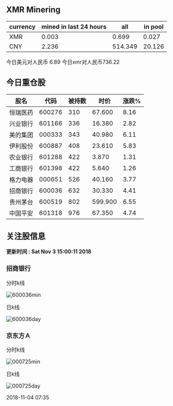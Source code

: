 ## XMR Minering

|currency|mined in last 24 hours|all|in pool|
|---|---|---|---|
|XMR|0.003|0.699|0.027|
|CNY|2.236|514.349|20.126|

今日美元对人民币 6.89	今日xmr对人民币736.22


## 今日重仓股 

|股名|代码|被持数|时价|涨跌%|
|---|---|---|---|---|
|恒瑞医药|600276|310|67.600|8.16|
|兴业银行|601166|336|16.380|2.82|
|美的集团|000333|343|40.980|6.11|
|伊利股份|600887|408|23.610|5.83|
|农业银行|601288|422|3.870|1.31|
|工商银行|601398|422|5.640|1.26|
|格力电器|000651|526|40.160|3.77|
|招商银行|600036|632|30.330|4.41|
|贵州茅台|600519|802|599.900|6.55|
|中国平安|601318|976|67.350|4.74|

## 关注股信息
**更新时间 : Sat Nov  3 15:00:11 2018**
### 招商银行 
分时k线

![600036min](http://image.sinajs.cn/newchart/min/n/sh600036.gif)

日k线

![600036day](http://image.sinajs.cn/newchart/daily/n/sh600036.gif)

### 京东方Ａ 
分时k线

![000725min](http://image.sinajs.cn/newchart/min/n/sz000725.gif)

日k线

![000725day](http://image.sinajs.cn/newchart/daily/n/sz000725.gif)

2018-11-04 07:35